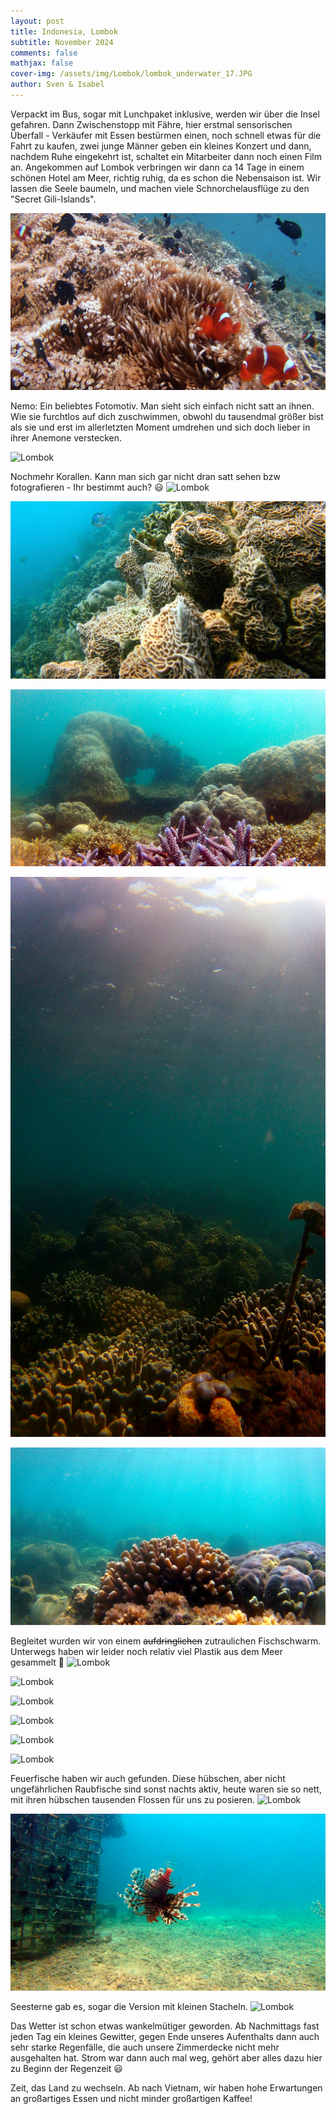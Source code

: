 ```yaml
---
layout: post
title: Indonesia, Lombok
subtitle: November 2024
comments: false
mathjax: false
cover-img: /assets/img/Lombok/lombok_underwater_17.JPG
author: Sven & Isabel
---
```


Verpackt im Bus, sogar mit Lunchpaket inklusive, werden wir über die Insel gefahren. Dann Zwischenstopp mit Fähre, hier erstmal sensorischen Überfall - Verkäufer mit Essen bestürmen einen, noch schnell etwas für die Fahrt zu kaufen, zwei junge Männer geben ein kleines Konzert und dann, nachdem Ruhe eingekehrt ist, schaltet ein Mitarbeiter dann noch einen Film an. 
Angekommen auf Lombok verbringen wir dann ca 14 Tage in einem schönen Hotel am Meer, richtig ruhig, 
da es schon die Nebensaison ist. Wir lassen die Seele baumeln, und machen viele Schnorchelausflüge zu den "Secret Gili-Islands".

![Lombok](/assets/img/Lombok/lombok_underwater_1.JPG)

Nemo: Ein beliebtes Fotomotiv. Man sieht sich einfach nicht satt an ihnen. Wie sie furchtlos auf dich zuschwimmen, obwohl 
du tausendmal größer bist als sie und erst im allerletzten Moment umdrehen und sich doch lieber in ihrer Anemone verstecken.

![Lombok](/assets/img/Lombok/lombok_underwater_2.JPG)

Nochmehr Korallen. Kann man sich gar nicht dran satt sehen bzw fotografieren - Ihr bestimmt auch? 😃
![Lombok](/assets/img/Lombok/lombok_underwater_3.JPG)

![Lombok](/assets/img/Lombok/lombok_underwater_4.JPG)

![Lombok](/assets/img/Lombok/lombok_underwater_6.JPG)

![Lombok](/assets/img/Lombok/lombok_underwater_16.JPG)

![Lombok](/assets/img/Lombok/lombok_underwater_17.JPG)

Begleitet wurden wir von einem ~~aufdringlichen~~ zutraulichen Fischschwarm. Unterwegs haben wir leider noch relativ viel 
Plastik aus dem Meer gesammelt 🙁
![Lombok](/assets/img/Lombok/lombok_underwater_9.JPG)

![Lombok](/assets/img/Lombok/lombok_underwater_8.JPG)

![Lombok](/assets/img/Lombok/lombok_underwater_7.JPG)

![Lombok](/assets/img/Lombok/lombok_underwater_10.JPG)

![Lombok](/assets/img/Lombok/lombok_underwater_11.JPG)

![Lombok](/assets/img/Lombok/lombok_underwater_12.JPG)


Feuerfische haben wir auch gefunden. Diese hübschen, aber nicht ungefährlichen Raubfische sind sonst nachts aktiv, heute
waren sie so nett, mit ihren hübschen tausenden Flossen für uns zu posieren. 
![Lombok](/assets/img/Lombok/lombok_underwater_13.JPG)

![Lombok](/assets/img/Lombok/lombok_underwater_14.JPG)

Seesterne gab es, sogar die Version mit kleinen Stacheln.
![Lombok](/assets/img/Lombok/lombok_underwater_15.JPG)

Das Wetter ist schon etwas wankelmütiger geworden. Ab Nachmittags fast jeden Tag ein kleines Gewitter, gegen Ende unseres 
Aufenthalts dann auch sehr starke Regenfälle, die auch unsere Zimmerdecke nicht mehr ausgehalten hat. Strom war dann 
auch mal weg, gehört aber alles dazu hier zu Beginn der Regenzeit 😃

Zeit, das Land zu wechseln. Ab nach Vietnam, wir haben hohe Erwartungen an großartiges Essen und nicht minder 
großartigen Kaffee!

